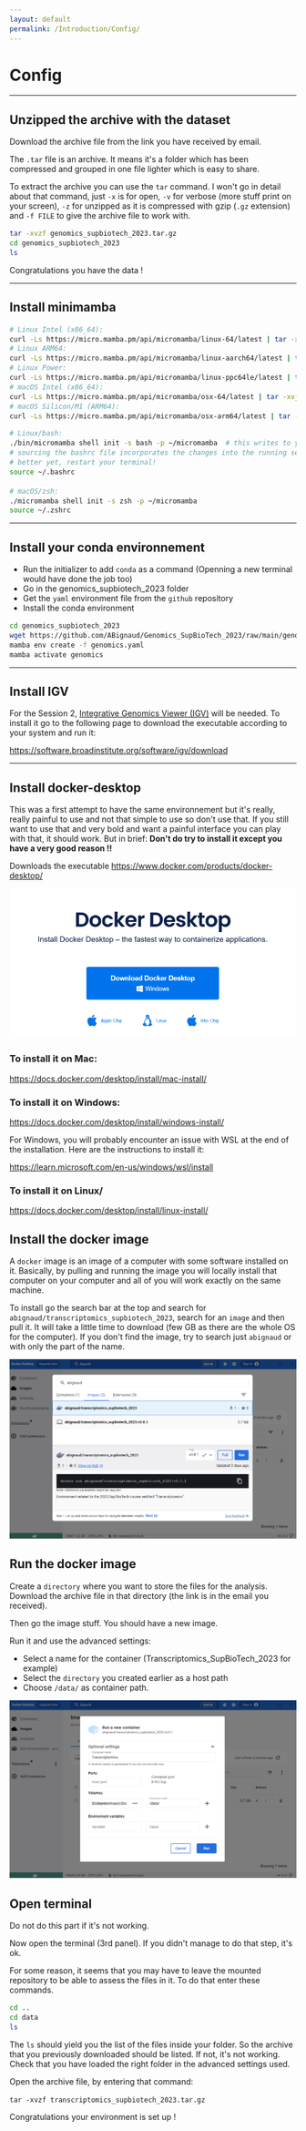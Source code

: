 ```yaml
---
layout: default
permalink: /Introduction/Config/
---
```


# Config
---
## Unzipped the archive with the dataset

Download the archive file from the link you have received by email.

The `.tar` file is an archive. It means it's a folder which has been compressed and grouped in one file lighter which is easy to share.

To extract the archive you can use the `tar` command. I won't go in detail about that command, just `-x` is for open, `-v` for verbose (more stuff print on your screen), `-z` for unzipped as it is compressed with gzip (`.gz` extension) and `-f FILE` to give the archive file to work with.

```sh
tar -xvzf genomics_supbiotech_2023.tar.gz
cd genomics_supbiotech_2023
ls
```

Congratulations you have the data !

---
## Install minimamba

```sh
# Linux Intel (x86_64):
curl -Ls https://micro.mamba.pm/api/micromamba/linux-64/latest | tar -xvj bin/micromamba
# Linux ARM64:
curl -Ls https://micro.mamba.pm/api/micromamba/linux-aarch64/latest | tar -xvj bin/micromamba
# Linux Power:
curl -Ls https://micro.mamba.pm/api/micromamba/linux-ppc64le/latest | tar -xvj bin/micromamba
# macOS Intel (x86_64):
curl -Ls https://micro.mamba.pm/api/micromamba/osx-64/latest | tar -xvj bin/micromamba
# macOS Silicon/M1 (ARM64):
curl -Ls https://micro.mamba.pm/api/micromamba/osx-arm64/latest | tar -xvj bin/micromamba
```

```sh
# Linux/bash:
./bin/micromamba shell init -s bash -p ~/micromamba  # this writes to your .bashrc file
# sourcing the bashrc file incorporates the changes into the running session.
# better yet, restart your terminal!
source ~/.bashrc

# macOS/zsh:
./micromamba shell init -s zsh -p ~/micromamba
source ~/.zshrc
```
---
## Install your conda environnement

- Run the initializer to add `conda` as a command (Openning a new terminal would have done the job too)
- Go in the genomics_supbiotech_2023 folder 
- Get the `yaml` environment file from the `github` repository
- Install the conda environment

```sh
cd genomics_supbiotech_2023
wget https://github.com/ABignaud/Genomics_SupBioTech_2023/raw/main/genomics.yaml
mamba env create -f genomics.yaml
mamba activate genomics
```
---
## Install IGV 

For the Session 2,
[Integrative Genomics Viewer (IGV)](https://software.broadinstitute.org/software/igv/) will be needed. To install it go to the following page to download the executable according to your system and run it:

https://software.broadinstitute.org/software/igv/download

---
## Install docker-desktop

This was a first attempt to have the same environnement but it's really, really painful to use and not that simple to use so don't use that. If you still want to use that and very bold and want a painful interface you can play with that, it should work. 
But in brief: **Don't do try to install it except you have a very good reason !!**

Downloads the executable
https://www.docker.com/products/docker-desktop/

![docker_desktop](assets/docker_desktop.png)

### To install it on Mac:
https://docs.docker.com/desktop/install/mac-install/

### To install it on Windows:
https://docs.docker.com/desktop/install/windows-install/

For Windows, you will probably encounter an issue with WSL at the end of the installation. Here are the instructions to install it:

https://learn.microsoft.com/en-us/windows/wsl/install 

### To install it on Linux/
https://docs.docker.com/desktop/install/linux-install/


## Install the docker image

A `docker` image is an image of a computer with some software installed on it. 
Basically, by pulling and running the image you will locally install that 
computer on your computer and all of you will work exactly on the same machine.

To install go the search bar at the top and search for 
`abignaud/transcriptomics_supbiotech_2023`, search for an `image` and then pull
it. It will take a little time to download (few GB as there are the whole OS for
the computer). If you don't find the image, try to search just `abignaud` or 
with only the part of the name.

![download_image](assets/image_download.png)

## Run the docker image

Create a `directory` where you want to store the files for the analysis.
Download the archive file in that directory (the link is in the email you 
received). 

Then go the image stuff. You should have a new image.

Run it and use the advanced settings:
- Select a name for the container (Transcriptomics_SupBioTech_2023 for example)
- Select the `directory` you created earlier as a host path
- Choose `/data/` as container path.

![setting_container](assets/setting_container.png)

## Open terminal

Do not do this part if it's not working.

Now open the terminal (3rd panel). If you didn't manage to do that step, it's 
ok.

For some reason, it seems that you may have to leave the mounted repository to 
be able to assess the files in it. To do that enter these commands.

```sh
cd ..
cd data
ls 
```

The `ls` should yield you the list of the files inside your folder. So the
archive that you previously downloaded should be listed. If not, it's not 
working. Check that you have loaded the right folder in the advanced settings 
used.

Open the archive file, by entering that command:

`tar -xvzf transcriptomics_supbiotech_2023.tar.gz`

Congratulations your environment is set up !


